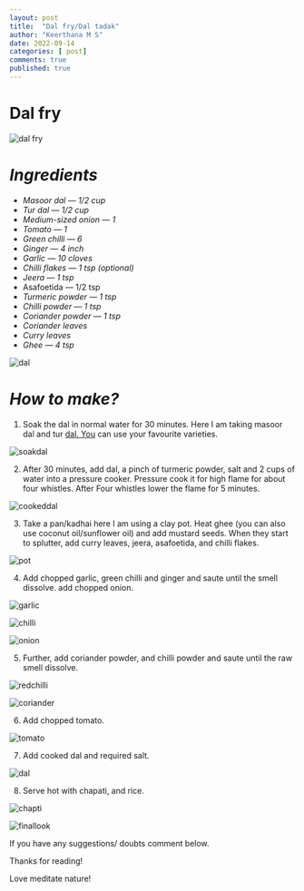 ```yaml
---
layout: post
title:  "Dal fry/Dal tadak"
author: "Keerthana M S"
date: 2022-09-14
categories: [ post]
comments: true
published: true
---
```

# Dal fry
![dal fry](https://raw.githubusercontent.com/kevy-vinu/naran.ga/master/assets/1.jpeg)

# ***Ingredients***

- *Masoor dal — 1/2 cup*
- *Tur dal — 1/2 cup*
- *Medium-sized onion — 1*
- *Tomato — 1*
- *Green chilli — 6*
- *Ginger — 4 inch*
- *Garlic — 10 cloves*
- *Chilli flakes — 1 tsp (optional)*
- *Jeera — 1 tsp*
- Asafoetida — 1/2 tsp
- *Turmeric powder — 1 tsp*
- *Chilli powder — 1 tsp*
- *Coriander powder — 1 tsp*
- *Coriander leaves*
- *Curry leaves*
- *Ghee — 4 tsp*

   

![dal](https://raw.githubusercontent.com/kevy-vinu/naran.ga/master/assets/2.jpeg)

# ***How to make?***

1. Soak the dal in normal water for 30 minutes. Here I am taking masoor dal and tur [dal. You](http://dal.You) can use your favourite varieties.

![soakdal](https://raw.githubusercontent.com/kevy-vinu/naran.ga/master/assets/3.jpeg)

2. After 30 minutes, add dal, a pinch of turmeric powder, salt and 2 cups of water into a pressure cooker. Pressure cook it for high flame for about four whistles. After Four whistles lower the flame for 5 minutes.

![cookeddal](https://raw.githubusercontent.com/kevy-vinu/naran.ga/master/assets/4%20(2).jpeg)

3. Take a pan/kadhai here I am using a clay pot. Heat ghee (you can also use coconut oil/sunflower oil) and add mustard seeds. When they start to splutter, add curry leaves, jeera, asafoetida, and chilli flakes.

![pot](https://raw.githubusercontent.com/kevy-vinu/naran.ga/master/assets/5.jpeg)

4. Add chopped garlic, green chilli and ginger and saute until the smell dissolve. add chopped onion.

![garlic](https://raw.githubusercontent.com/kevy-vinu/naran.ga/master/assets/6%20(1).jpeg)

![chilli](https://raw.githubusercontent.com/kevy-vinu/naran.ga/master/assets/7%20(1).jpeg)

![onion](https://raw.githubusercontent.com/kevy-vinu/naran.ga/master/assets/8%20(1).jpeg)

5. Further, add coriander powder, and chilli powder and saute until the raw smell dissolve.

![redchilli](https://raw.githubusercontent.com/kevy-vinu/naran.ga/master/assets/10%20(1).jpeg)

![coriander](https://raw.githubusercontent.com/kevy-vinu/naran.ga/master/assets/11%20(1).jpeg)

6. Add chopped tomato.

![tomato](https://raw.githubusercontent.com/kevy-vinu/naran.ga/master/assets/12%20(1).jpeg)

7. Add cooked dal and required salt.

![dal](https://raw.githubusercontent.com/kevy-vinu/naran.ga/master/assets/13%20(1).jpeg)

8. Serve hot with chapati, and rice.

![chapti](https://raw.githubusercontent.com/kevy-vinu/naran.ga/master/assets/14.jpeg)

![finallook](https://raw.githubusercontent.com/kevy-vinu/naran.ga/master/assets/15.jpeg)

If you have any suggestions/ doubts comment below.

Thanks for reading!

Love meditate nature!